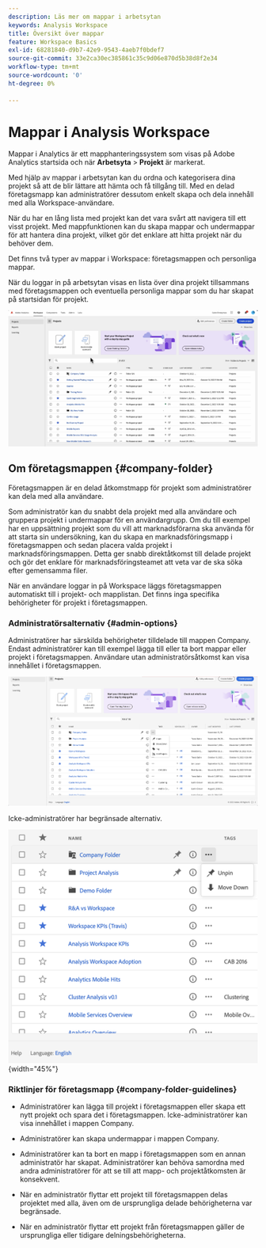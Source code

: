```yaml
---
description: Läs mer om mappar i arbetsytan
keywords: Analysis Workspace
title: Översikt över mappar
feature: Workspace Basics
exl-id: 68281840-d9b7-42e9-9543-4aeb7f0bdef7
source-git-commit: 33e2ca30ec385861c35c9d06e870d5b38d8f2e34
workflow-type: tm+mt
source-wordcount: '0'
ht-degree: 0%

---
```


# Mappar i Analysis Workspace

Mappar i Analytics är ett mapphanteringssystem som visas på Adobe Analytics startsida och när **Arbetsyta** > **Projekt** är markerat.

Med hjälp av mappar i arbetsytan kan du ordna och kategorisera dina projekt så att de blir lättare att hämta och få tillgång till. Med en delad företagsmapp kan administratörer dessutom enkelt skapa och dela innehåll med alla Workspace-användare.

När du har en lång lista med projekt kan det vara svårt att navigera till ett visst projekt. Med mappfunktionen kan du skapa mappar och undermappar för att hantera dina projekt, vilket gör det enklare att hitta projekt när du behöver dem.

Det finns två typer av mappar i Workspace: företagsmappen och personliga mappar.

När du loggar in på arbetsytan visas en lista över dina projekt tillsammans med företagsmappen och eventuella personliga mappar som du har skapat på startsidan för projekt.

![](/help/analyze/analysis-workspace/build-workspace-project/assets/landing-page2.png)

## Om företagsmappen {#company-folder}

Företagsmappen är en delad åtkomstmapp för projekt som administratörer kan dela med alla användare.

Som administratör kan du snabbt dela projekt med alla användare och gruppera projekt i undermappar för en användargrupp. Om du till exempel har en uppsättning projekt som du vill att marknadsförarna ska använda för att starta sin undersökning, kan du skapa en marknadsföringsmapp i företagsmappen och sedan placera valda projekt i marknadsföringsmappen. Detta ger snabb direktåtkomst till delade projekt och gör det enklare för marknadsföringsteamet att veta var de ska söka efter gemensamma filer.

När en användare loggar in på Workspace läggs företagsmappen automatiskt till i projekt- och mapplistan. Det finns inga specifika behörigheter för projekt i företagsmappen.


### Administratörsalternativ {#admin-options}

Administratörer har särskilda behörigheter tilldelade till mappen Company. Endast administratörer kan till exempel lägga till eller ta bort mappar eller projekt i företagsmappen. Användare utan administratörsåtkomst kan visa innehållet i företagsmappen.

![](/help/analyze/analysis-workspace/build-workspace-project/assets/admin-options.png)

Icke-administratörer har begränsade alternativ.

![](/help/analyze/analysis-workspace/build-workspace-project/assets/non-admin-folder-options.png){width="45%"}

### Riktlinjer för företagsmapp {#company-folder-guidelines}

- Administratörer kan lägga till projekt i företagsmappen eller skapa ett nytt projekt och spara det i företagsmappen. Icke-administratörer kan visa innehållet i mappen Company.

- Administratörer kan skapa undermappar i mappen Company.

- Administratörer kan ta bort en mapp i företagsmappen som en annan administratör har skapat. Administratörer kan behöva samordna med andra administratörer för att se till att mapp- och projektåtkomsten är konsekvent.

- När en administratör flyttar ett projekt till företagsmappen delas projektet med alla, även om de ursprungliga delade behörigheterna var begränsade.

- När en administratör flyttar ett projekt från företagsmappen gäller de ursprungliga eller tidigare delningsbehörigheterna.
